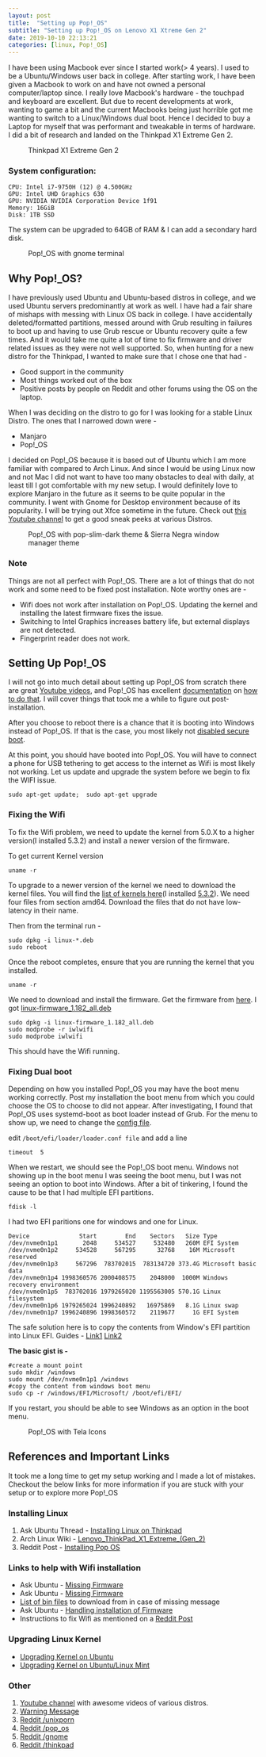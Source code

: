 ```yaml
---
layout: post
title:  "Setting up Pop!_OS"
subtitle: "Setting up Pop!_OS on Lenovo X1 Xtreme Gen 2"
date: 2019-10-10 22:13:21
categories: [linux, Pop!_OS]
---
```


I have been using Macbook ever since I started work(> 4 years). I used to be a Ubuntu/Windows user back in college. After starting work, I have been given a Macbook to work on and have not owned a personal computer/laptop since. I really love Macbook's hardware - the touchpad and keyboard are excellent. But due to recent developments at work, wanting to game a bit and the current Macbooks being just horrible got me wanting to switch to a Linux/Windows dual boot. Hence I decided to buy a Laptop for myself that was performant and tweakable in terms of hardware. I did a bit of research and landed on the Thinkpad X1 Extreme Gen 2.

<figure>
    <img src="/assets/images/thinkpad.jpg" alt="" />
    <figcaption>Thinkpad X1 Extreme Gen 2</figcaption>
</figure>

### System configuration:
```
CPU: Intel i7-9750H (12) @ 4.500GHz
GPU: Intel UHD Graphics 630
GPU: NVIDIA NVIDIA Corporation Device 1f91
Memory: 16GiB
Disk: 1TB SSD
```

The system can be upgraded to 64GB of RAM & I can add a secondary hard disk. 

<figure>
    <img src="/assets/images/thinkpad-popos-neofetch.png" alt="" />
    <figcaption>Pop!_OS with gnome terminal</figcaption>
</figure>

## Why Pop!_OS?
I have previously used Ubuntu and Ubuntu-based distros in college, and we used Ubuntu servers predominantly at work as well. I have had a fair share of mishaps with messing with Linux OS back in college. I have accidentally deleted/formatted partitions, messed around with Grub resulting in failures to boot up and having to use Grub rescue or Ubuntu recovery quite a few times. And it would take me quite a lot of time to fix firmware and driver related issues as they were not well supported. So, when hunting for a new distro for the Thinkpad, I wanted to make sure that I chose one that had - 
- Good support in the community
- Most things worked out of the box
- Positive posts by people on Reddit and other forums using the OS on the laptop.

When I was deciding on the distro to go for I was looking for a stable Linux Distro. The ones that I narrowed down were - 
- Manjaro
- Pop!_OS

I decided on Pop!_OS because it is based out of Ubuntu which I am more familiar with compared to Arch Linux. And since I would be using Linux now and not Mac I did not want to have too many obstacles to deal with daily, at least till I got comfortable with my new setup. I would definitely love to explore Manjaro in the future as it seems to be quite popular in the community. 
I went with Gnome for Desktop environment because of its popularity. I will be trying out Xfce sometime in the future. Check out [this Youtube channel](https://www.youtube.com/user/linuxscoop/videos) to get a good sneak peeks at various Distros.

<figure>
    <img src="/assets/images/thinkpad-popos-desktop.png" alt="" />
    <figcaption>Pop!_OS with pop-slim-dark theme & Sierra Negra window manager theme</figcaption>
</figure>

### Note
Things are not all perfect with Pop!_OS. There are a lot of things that do not work and some need to be fixed post installation. Note worthy ones are -  
- Wifi does not work after installation on Pop!_OS. Updating the kernel and installing the latest firmware fixes the issue.
- Switching to Intel Graphics increases battery life, but external displays are not detected.
- Fingerprint reader does not work.
 
## Setting Up Pop!_OS
I will not go into much detail about setting up Pop!_OS from scratch there are great [Youtube videos](https://www.youtube.com/watch?v=vGrCFmWg3oY), and Pop!_OS has excellent [documentation](https://pop.system76.com/docs/dual-booting-windows/) on [how to do that](https://pop.system76.com/docs/install-pop-os/). I will cover things that took me a while to figure out post-installation.

After you choose to reboot there is a chance that it is booting into Windows instead of Pop!_OS. If that is the case, you most likely not [disabled secure boot](https://tothepoles.wordpress.com/2017/11/16/lenovo-t470p-ubuntu-16-04-install-notes/).

At this point, you should have booted into Pop!_OS. You will have to connect a phone for USB tethering to get access to the internet as Wifi is most likely not working. Let us update and upgrade the system before we begin to fix the WIFI issue.

```
sudo apt-get update;  sudo apt-get upgrade
```
### Fixing the Wifi
To fix the Wifi problem, we need to update the kernel from 5.0.X to a higher version(I installed 5.3.2) and install a newer version of the firmware.

To get current Kernel version
```
uname -r
```

To upgrade to a newer version of the kernel we need to download the kernel files. You will find the [list of kernels here](https://kernel.ubuntu.com/~kernel-ppa/mainline/)(I installed [5.3.2](https://kernel.ubuntu.com/~kernel-ppa/mainline/v5.3.2/)). We need four files from section amd64. Download the files that do not have low-latency in their name.

Then from the terminal run -
```
sudo dpkg -i linux-*.deb
sudo reboot
```

Once the reboot completes, ensure that you are running the kernel that you installed.
```
uname -r
```

We need to download and install the firmware. Get the firmware from [here](http://mirrors.edge.kernel.org/ubuntu/pool/main/l/linux-firmware/). I got [linux-firmware_1.182_all.deb](http://mirrors.edge.kernel.org/ubuntu/pool/main/l/linux-firmware/linux-firmware_1.182_all.deb) 
```
sudo dpkg -i linux-firmware_1.182_all.deb
sudo modprobe -r iwlwifi
sudo modprobe iwlwifi
```
This should have the Wifi running.

### Fixing Dual boot
Depending on how you installed Pop!_OS you may have the boot menu working correctly. Post my installation the boot menu from which you could choose the OS to choose to did not appear. After investigating, I found that Pop!_OS uses systemd-boot as boot loader instead of Grub. For the menu to show up, we need to change the [config file](https://www.reddit.com/r/pop_os/comments/8l203q/dual_boot/).

edit `/boot/efi/loader/loader.conf file` and add a line
```
timeout  5
```

When we restart, we should see the Pop!_OS boot menu.
Windows not showing up in the boot menu
I was seeing the boot menu, but I was not seeing an option to boot into Windows. After a bit of tinkering, I found the cause to be that I had multiple EFI partitions.
```
fdisk -l
```
I had two EFI paritions one for windows and one for Linux. 
```
Device              Start        End    Sectors   Size Type
/dev/nvme0n1p1       2048     534527     532480   260M EFI System
/dev/nvme0n1p2     534528     567295      32768    16M Microsoft reserved
/dev/nvme0n1p3     567296  783702015  783134720 373.4G Microsoft basic data
/dev/nvme0n1p4 1998360576 2000408575    2048000  1000M Windows recovery environment
/dev/nvme0n1p5  783702016 1979265020 1195563005 570.1G Linux filesystem
/dev/nvme0n1p6 1979265024 1996240892   16975869   8.1G Linux swap
/dev/nvme0n1p7 1996240896 1998360572    2119677     1G EFI System
```
The safe solution here is to copy the contents from Window's EFI partition into Linux EFI. Guides - [Link1](https://pop-planet.info/forums/threads/copy-the-microsoft-bootloader-into-pops-efi-beginners-guide.357/) [Link2](https://www.reddit.com/r/pop_os/comments/c63t38/dual_booting_two_esps/)

**The basic gist is -**
```
#create a mount point
sudo mkdir /windows
sudo mount /dev/nvme0n1p1 /windows
#copy the content from windows boot menu
sudo cp -r /windows/EFI/Microsoft/ /boot/efi/EFI/
```

If you restart, you should be able to see Windows as an option in the boot menu.

<figure>
    <img src="/assets/images/thinkpad-popos-apps.png" alt="" />
    <figcaption>Pop!_OS with Tela Icons</figcaption>
</figure>

## References and Important Links
It took me a long time to get my setup working and I made a lot of mistakes. Checkout the below links for more information if you are stuck with your setup or to explore more Pop!_OS

### Installing Linux
1. Ask Ubuntu Thread - [Installing Linux on Thinkpad](https://askubuntu.com/questions/1162725/install-19-04-on-thinkpad-x1-extreme-gen-2)
2. Arch Linux Wiki - [Lenovo_ThinkPad_X1_Extreme_(Gen_2)](https://wiki.archlinux.org/index.php/Lenovo_ThinkPad_X1_Extreme_(Gen_2))
3. Reddit Post - [Installing Pop OS](https://www.reddit.com/r/thinkpad/comments/criq20/x1_extreme_gen_2_pop_os_i3_install/)

### Links to help with Wifi installation 
- Ask Ubuntu - [Missing Firmware](https://askubuntu.com/questions/832524/possible-missing-frmware-lib-firmware-i915/832528])
- Ask Ubuntu - [Missing Firmware](https://askubuntu.com/questions/811453/w-possible-missing-firmware-for-module-i915-bpo-when-updating-initramfs)
- [List of bin files](https://git.kernel.org/pub/scm/linux/kernel/git/firmware/linux-firmware.git/tree/i915) to download from in case of missing message
- Ask Ubuntu - [Handling installation of Firmware](https://askubuntu.com/questions/735981/unclaimed-network-install-error-127-2-and-execvp-blacklist-sh-permission-deni)
- Instructions to fix Wifi as mentioned on a [Reddit Post](https://wireless.wiki.kernel.org/en/users/drivers/iwlwifi/core_release)

### Upgrading Linux Kernel
- [Upgrading Kernel on Ubuntu](https://www.itsmearunchandel.co.in/linux/ubuntu/upgrade-kernel-version-in-ubuntu.html)
- [Upgrading Kernel on Ubuntu/Linux Mint](http://ubuntuhandbook.org/index.php/2019/07/install-linux-kernel-5-2-ubuntu-linux-mint/)

### Other
1. [Youtube channel](https://www.youtube.com/user/linuxscoop/videos) with awesome videos of various distros.
2. [Warning Message](https://www.reddit.com/r/pop_os/comments/botzga/psa_do_not_remove_cryptsetupinitramfs/)
3. [Reddit /unixporn](https://www.reddit.com/r/unixporn/)
4. [Reddit /pop_os](https://www.reddit.com/r/pop_os/)
5. [Reddit /gnome](https://www.reddit.com/r/gnome/)
6. [Reddit /thinkpad](https://www.reddit.com/r/thinkpad/)
